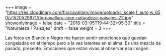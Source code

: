 +++
image = "https://res.cloudinary.com/florcavallaro/image/upload/c_scale,f_auto,w_650/v1520529971/florcavallaro-com-naturaleza-paisajes-22.jpg"
showonlyimage = false
date = "2018-03-05T19:44:32+05:30"
title = "Naturaleza / Paisajes"
draft = false
weight = 3
+++

Las fotos en Blanco y Negro me hacen sentir emociones que quedan congeladas en el tiempo pero a la vez latentes en el alma.
Es una mezcla de pasado, presente.
Emociones que están vivas al observar esa imagen.
<!--more-->

<div class="tz-gallery">
    <div class="row">
<div class="tz-gallery">
    <div class="row">
        <div class="col-sm-12 col-md-4">
            <a class="lightbox" href="https://res.cloudinary.com/florcavallaro/image/upload/f_auto,q_auto/v1520461766/florcavallaro-com-naturaleza-paisajes-01.jpg">
                <img src="https://res.cloudinary.com/florcavallaro/image/upload/f_auto,q_auto/v1520461766/florcavallaro-com-naturaleza-paisajes-01" alt="">
            </a>
        </div>
        <div class="col-sm-12 col-md-4">
            <a class="lightbox" href="https://res.cloudinary.com/florcavallaro/image/upload/f_auto,q_auto/v1520461766/florcavallaro-com-naturaleza-paisajes-03.jpg">
                <img src="https://res.cloudinary.com/florcavallaro/image/upload/f_auto,q_auto/v1520461766/florcavallaro-com-naturaleza-paisajes-03" alt="">
            </a>
        </div>
        <div class="col-sm-12 col-md-4">
            <a class="lightbox" href="https://res.cloudinary.com/florcavallaro/image/upload/f_auto,q_auto/v1520461766/florcavallaro-com-naturaleza-paisajes-06.jpg">
                <img src="https://res.cloudinary.com/florcavallaro/image/upload/f_auto,q_auto/v1520461766/florcavallaro-com-naturaleza-paisajes-06" alt="">
            </a>
        </div>
        <div class="col-sm-12 col-md-4">
            <a class="lightbox" href="https://res.cloudinary.com/florcavallaro/image/upload/f_auto,q_auto/v1520461766/florcavallaro-com-naturaleza-paisajes-04.jpg">
                <img src="https://res.cloudinary.com/florcavallaro/image/upload/f_auto,q_auto/v1520461766/florcavallaro-com-naturaleza-paisajes-04" alt="">
            </a>
        </div>
        <div class="col-sm-12 col-md-4">
            <a class="lightbox" href="https://res.cloudinary.com/florcavallaro/image/upload/f_auto,q_auto/v1520461766/florcavallaro-com-naturaleza-paisajes-05.jpg">
                <img src="https://res.cloudinary.com/florcavallaro/image/upload/f_auto,q_auto/v1520461766/florcavallaro-com-naturaleza-paisajes-05" alt="">
            </a>
        </div>
        <div class="col-sm-12 col-md-4">
            <a class="lightbox" href="https://res.cloudinary.com/florcavallaro/image/upload/f_auto,q_auto/v1520461766/florcavallaro-com-naturaleza-paisajes-02.jpg">
                <img src="https://res.cloudinary.com/florcavallaro/image/upload/f_auto,q_auto/v1520461766/florcavallaro-com-naturaleza-paisajes-02" alt="">
            </a>
        </div>
        <div class="col-sm-12 col-md-4">
            <a class="lightbox" href="https://res.cloudinary.com/florcavallaro/image/upload/f_auto,q_auto/v1520461766/florcavallaro-com-naturaleza-paisajes-09.jpg">
                <img src="https://res.cloudinary.com/florcavallaro/image/upload/f_auto,q_auto/v1520461766/florcavallaro-com-naturaleza-paisajes-09" alt="">
            </a>
        </div>
        <div class="col-sm-12 col-md-4">
            <a class="lightbox" href="https://res.cloudinary.com/florcavallaro/image/upload/f_auto,q_auto/v1520461766/florcavallaro-com-naturaleza-paisajes-07.jpg">
                <img src="https://res.cloudinary.com/florcavallaro/image/upload/f_auto,q_auto/v1520461766/florcavallaro-com-naturaleza-paisajes-07" alt="">
            </a>
        </div>
        <div class="col-sm-12 col-md-4">
            <a class="lightbox" href="https://res.cloudinary.com/florcavallaro/image/upload/f_auto,q_auto/v1520461766/florcavallaro-com-naturaleza-paisajes-08.jpg">
                <img src="https://res.cloudinary.com/florcavallaro/image/upload/f_auto,q_auto/v1520461766/florcavallaro-com-naturaleza-paisajes-08" alt="">
            </a>
        </div>
        <div class="col-sm-12 col-md-4">
            <a class="lightbox" href="https://res.cloudinary.com/florcavallaro/image/upload/f_auto,q_auto/v1520461766/florcavallaro-com-naturaleza-paisajes-11.jpg">
                <img src="https://res.cloudinary.com/florcavallaro/image/upload/f_auto,q_auto/v1520461766/florcavallaro-com-naturaleza-paisajes-11" alt="">
            </a>
        </div>
        <div class="col-sm-12 col-md-4">
            <a class="lightbox" href="https://res.cloudinary.com/florcavallaro/image/upload/f_auto,q_auto/v1520461766/florcavallaro-com-naturaleza-paisajes-12.jpg">
                <img src="https://res.cloudinary.com/florcavallaro/image/upload/f_auto,q_auto/v1520461766/florcavallaro-com-naturaleza-paisajes-12" alt="">
            </a>
        </div>
        <div class="col-sm-12 col-md-4">
            <a class="lightbox" href="https://res.cloudinary.com/florcavallaro/image/upload/f_auto,q_auto/v1520461766/florcavallaro-com-naturaleza-paisajes-10.jpg">
                <img src="https://res.cloudinary.com/florcavallaro/image/upload/f_auto,q_auto/v1520461766/florcavallaro-com-naturaleza-paisajes-10" alt="">
            </a>
        </div>
        <div class="col-sm-12 col-md-4">
            <a class="lightbox" href="https://res.cloudinary.com/florcavallaro/image/upload/f_auto,q_auto/v1520461766/florcavallaro-com-naturaleza-paisajes-15.jpg">
                <img src="https://res.cloudinary.com/florcavallaro/image/upload/f_auto,q_auto/v1520461766/florcavallaro-com-naturaleza-paisajes-15" alt="">
            </a>
        </div>
        <div class="col-sm-12 col-md-4">
            <a class="lightbox" href="https://res.cloudinary.com/florcavallaro/image/upload/f_auto,q_auto/v1520461766/florcavallaro-com-naturaleza-paisajes-13.jpg">
                <img src="https://res.cloudinary.com/florcavallaro/image/upload/f_auto,q_auto/v1520461766/florcavallaro-com-naturaleza-paisajes-13" alt="">
            </a>
        </div>
        <div class="col-sm-12 col-md-4">
            <a class="lightbox" href="https://res.cloudinary.com/florcavallaro/image/upload/f_auto,q_auto/v1520461766/florcavallaro-com-naturaleza-paisajes-14.jpg">
                <img src="https://res.cloudinary.com/florcavallaro/image/upload/f_auto,q_auto/v1520461766/florcavallaro-com-naturaleza-paisajes-14" alt="">
            </a>
        </div>
        <div class="col-sm-12 col-md-4">
            <a class="lightbox" href="https://res.cloudinary.com/florcavallaro/image/upload/f_auto,q_auto/v1520461766/florcavallaro-com-naturaleza-paisajes-18.jpg">
                <img src="https://res.cloudinary.com/florcavallaro/image/upload/f_auto,q_auto/v1520461766/florcavallaro-com-naturaleza-paisajes-18" alt="">
            </a>
        </div>
        <div class="col-sm-12 col-md-4">
            <a class="lightbox" href="https://res.cloudinary.com/florcavallaro/image/upload/f_auto,q_auto/v1520461766/florcavallaro-com-naturaleza-paisajes-19.jpg">
                <img src="https://res.cloudinary.com/florcavallaro/image/upload/f_auto,q_auto/v1520461766/florcavallaro-com-naturaleza-paisajes-19" alt="">
            </a>
        </div>
        <div class="col-sm-12 col-md-4">
            <a class="lightbox" href="https://res.cloudinary.com/florcavallaro/image/upload/f_auto,q_auto/v1520461766/florcavallaro-com-naturaleza-paisajes-16.jpg">
                <img src="https://res.cloudinary.com/florcavallaro/image/upload/f_auto,q_auto/v1520461766/florcavallaro-com-naturaleza-paisajes-16" alt="">
            </a>
        </div>
        <div class="col-sm-12 col-md-4">
            <a class="lightbox" href="https://res.cloudinary.com/florcavallaro/image/upload/f_auto,q_auto/v1520461766/florcavallaro-com-naturaleza-paisajes-22.jpg">
                <img src="https://res.cloudinary.com/florcavallaro/image/upload/f_auto,q_auto/v1520461766/florcavallaro-com-naturaleza-paisajes-22" alt="">
            </a>
        </div>
        <div class="col-sm-12 col-md-4">
            <a class="lightbox" href="https://res.cloudinary.com/florcavallaro/image/upload/f_auto,q_auto/v1520461766/florcavallaro-com-naturaleza-paisajes-21.jpg">
                <img src="https://res.cloudinary.com/florcavallaro/image/upload/f_auto,q_auto/v1520461766/florcavallaro-com-naturaleza-paisajes-21" alt="">
            </a>
        </div>
        <div class="col-sm-12 col-md-4">
            <a class="lightbox" href="https://res.cloudinary.com/florcavallaro/image/upload/f_auto,q_auto/v1520461766/florcavallaro-com-naturaleza-paisajes-17.jpg">
                <img src="https://res.cloudinary.com/florcavallaro/image/upload/f_auto,q_auto/v1520461766/florcavallaro-com-naturaleza-paisajes-17" alt="">
            </a>
        </div>
        <div class="col-sm-12 col-md-4">
            <a class="lightbox" href="https://res.cloudinary.com/florcavallaro/image/upload/f_auto,q_auto/v1520461766/florcavallaro-com-naturaleza-paisajes-23.jpg">
                <img src="https://res.cloudinary.com/florcavallaro/image/upload/f_auto,q_auto/v1520461766/florcavallaro-com-naturaleza-paisajes-23" alt="">
            </a>
        </div>
        <div class="col-sm-12 col-md-4">
            <a class="lightbox" href="https://res.cloudinary.com/florcavallaro/image/upload/f_auto,q_auto/v1520461766/florcavallaro-com-naturaleza-paisajes-20.jpg">
                <img src="https://res.cloudinary.com/florcavallaro/image/upload/f_auto,q_auto/v1520461766/florcavallaro-com-naturaleza-paisajes-20" alt="">
            </a>
        </div>
        <div class="col-sm-12 col-md-4">
            <a class="lightbox" href="https://res.cloudinary.com/florcavallaro/image/upload/f_auto,q_auto/v1520461766/florcavallaro-com-naturaleza-paisajes-24.jpg">
                <img src="https://res.cloudinary.com/florcavallaro/image/upload/f_auto,q_auto/v1520461766/florcavallaro-com-naturaleza-paisajes-24" alt="">
            </a>
        </div>
        <div class="col-sm-12 col-md-4">
            <a class="lightbox" href="https://res.cloudinary.com/florcavallaro/image/upload/f_auto,q_auto/v1520461766/florcavallaro-com-naturaleza-paisajes-25.jpg">
                <img src="https://res.cloudinary.com/florcavallaro/image/upload/f_auto,q_auto/v1520461766/florcavallaro-com-naturaleza-paisajes-25" alt="">
            </a>
        </div>
        <div class="col-sm-12 col-md-4">
            <a class="lightbox" href="https://res.cloudinary.com/florcavallaro/image/upload/f_auto,q_auto/v1520461766/florcavallaro-com-naturaleza-paisajes-26.jpg">
                <img src="https://res.cloudinary.com/florcavallaro/image/upload/f_auto,q_auto/v1520461766/florcavallaro-com-naturaleza-paisajes-26" alt="">
            </a>
        </div>
        <div class="col-sm-12 col-md-4">
            <a class="lightbox" href="https://res.cloudinary.com/florcavallaro/image/upload/f_auto,q_auto/v1520461766/florcavallaro-com-naturaleza-paisajes-27.jpg">
                <img src="https://res.cloudinary.com/florcavallaro/image/upload/f_auto,q_auto/v1520461766/florcavallaro-com-naturaleza-paisajes-27" alt="">
            </a>
        </div>
        <div class="col-sm-12 col-md-4">
            <a class="lightbox" href="https://res.cloudinary.com/florcavallaro/image/upload/f_auto,q_auto/v1520461766/florcavallaro-com-naturaleza-paisajes-28.jpg">
                <img src="https://res.cloudinary.com/florcavallaro/image/upload/f_auto,q_auto/v1520461766/florcavallaro-com-naturaleza-paisajes-28" alt="">
            </a>
        </div>
        <div class="col-sm-12 col-md-4">
            <a class="lightbox" href="https://res.cloudinary.com/florcavallaro/image/upload/f_auto,q_auto/v1520461766/florcavallaro-com-naturaleza-paisajes-29.jpg">
                <img src="https://res.cloudinary.com/florcavallaro/image/upload/f_auto,q_auto/v1520461766/florcavallaro-com-naturaleza-paisajes-29" alt="">
            </a>
        </div>
        <div class="col-sm-12 col-md-4">
            <a class="lightbox" href="https://res.cloudinary.com/florcavallaro/image/upload/f_auto,q_auto/v1520461766/florcavallaro-com-naturaleza-paisajes-31.jpg">
                <img src="https://res.cloudinary.com/florcavallaro/image/upload/f_auto,q_auto/v1520461766/florcavallaro-com-naturaleza-paisajes-31" alt="">
            </a>
        </div>
        <div class="col-sm-12 col-md-4">
            <a class="lightbox" href="https://res.cloudinary.com/florcavallaro/image/upload/f_auto,q_auto/v1520461766/florcavallaro-com-naturaleza-paisajes-35.jpg">
                <img src="https://res.cloudinary.com/florcavallaro/image/upload/f_auto,q_auto/v1520461766/florcavallaro-com-naturaleza-paisajes-35" alt="">
            </a>
        </div>
        <div class="col-sm-12 col-md-4">
            <a class="lightbox" href="https://res.cloudinary.com/florcavallaro/image/upload/f_auto,q_auto/v1520461766/florcavallaro-com-naturaleza-paisajes-33.jpg">
                <img src="https://res.cloudinary.com/florcavallaro/image/upload/f_auto,q_auto/v1520461766/florcavallaro-com-naturaleza-paisajes-33" alt="">
            </a>
        </div>
        <div class="col-sm-12 col-md-4">
            <a class="lightbox" href="https://res.cloudinary.com/florcavallaro/image/upload/f_auto,q_auto/v1520461766/florcavallaro-com-naturaleza-paisajes-30.jpg">
                <img src="https://res.cloudinary.com/florcavallaro/image/upload/f_auto,q_auto/v1520461766/florcavallaro-com-naturaleza-paisajes-30" alt="">
            </a>
        </div>
        <div class="col-sm-12 col-md-4">
            <a class="lightbox" href="https://res.cloudinary.com/florcavallaro/image/upload/f_auto,q_auto/v1520461766/florcavallaro-com-naturaleza-paisajes-34.jpg">
                <img src="https://res.cloudinary.com/florcavallaro/image/upload/f_auto,q_auto/v1520461766/florcavallaro-com-naturaleza-paisajes-34" alt="">
            </a>
        </div>
        <div class="col-sm-12 col-md-4">
            <a class="lightbox" href="https://res.cloudinary.com/florcavallaro/image/upload/f_auto,q_auto/v1520461766/florcavallaro-com-naturaleza-paisajes-32.jpg">
                <img src="https://res.cloudinary.com/florcavallaro/image/upload/f_auto,q_auto/v1520461766/florcavallaro-com-naturaleza-paisajes-32" alt="">
            </a>
        </div>
    </div>
</div>